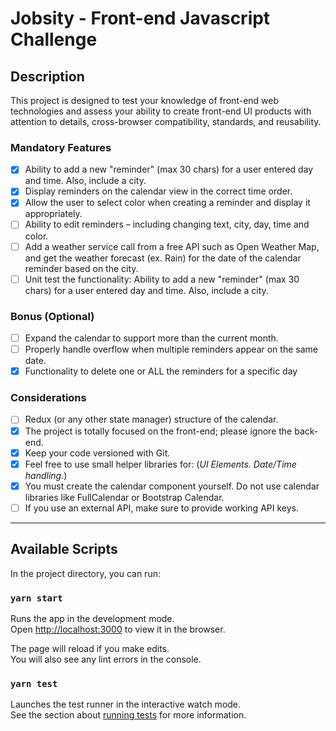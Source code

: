 # Jobsity - Front-end Javascript Challenge

## Description

This project is designed to test your knowledge of front-end web technologies and assess your ability to create front-end UI products with attention to details, cross-browser compatibility, standards, and reusability.

### Mandatory Features

- [x] Ability to add a new "reminder" (max 30 chars) for a user entered day and time. Also, include a city.
- [x] Display reminders on the calendar view in the correct time order.
- [x] Allow the user to select color when creating a reminder and display it appropriately.
- [ ] Ability to edit reminders – including changing text, city, day, time and color.
- [ ] Add a weather service call from a free API such as Open Weather Map, and get the weather forecast (ex. Rain) for the date of the calendar reminder based on the city.
- [ ] Unit test the functionality: Ability to add a new "reminder" (max 30 chars) for a user entered day and time. Also, include a city.

### Bonus (Optional)

- [ ] Expand the calendar to support more than the current month.
- [ ] Properly handle overflow when multiple reminders appear on the same date.
- [x] Functionality to delete one or ALL the reminders for a specific day

### Considerations

- [ ] Redux (or any other state manager) structure of the calendar.
- [x] The project is totally focused on the front-end; please ignore the back-end.
- [x] Keep your code versioned with Git.
- [x] Feel free to use small helper libraries for: (*UI Elements.* *Date/Time handling.*)
- [x] You must create the calendar component yourself. Do not use calendar libraries like FullCalendar or Bootstrap Calendar.
- [ ] If you use an external API, make sure to provide working API keys.

------------

## Available Scripts

In the project directory, you can run:

### `yarn start`

Runs the app in the development mode.\
Open [http://localhost:3000](http://localhost:3000) to view it in the browser.

The page will reload if you make edits.\
You will also see any lint errors in the console.

### `yarn test`

Launches the test runner in the interactive watch mode.\
See the section about [running tests](https://facebook.github.io/create-react-app/docs/running-tests) for more information.
